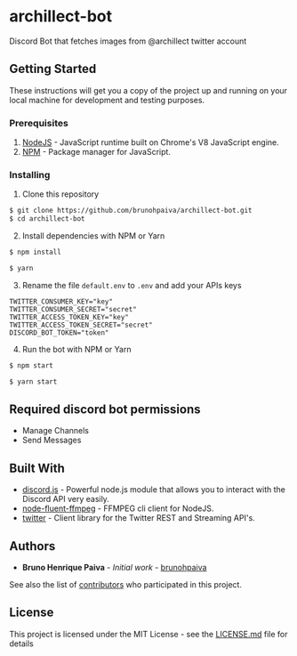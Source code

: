 # archillect-bot

Discord Bot that fetches images from @archillect twitter account

## Getting Started

These instructions will get you a copy of the project up and running on your local machine for development and testing purposes.

### Prerequisites

1. [NodeJS](https://nodejs.org/) - JavaScript runtime built on Chrome's V8 JavaScript engine.
2. [NPM](https://www.npmjs.com/) - Package manager for JavaScript.

### Installing

1. Clone this repository

```bash
$ git clone https://github.com/brunohpaiva/archillect-bot.git
$ cd archillect-bot
```

2. Install dependencies with NPM or Yarn

```bash
$ npm install
```

```bash
$ yarn
```

3. Rename the file `default.env` to `.env` and add your APIs keys

```
TWITTER_CONSUMER_KEY="key"
TWITTER_CONSUMER_SECRET="secret"
TWITTER_ACCESS_TOKEN_KEY="key"
TWITTER_ACCESS_TOKEN_SECRET="secret"
DISCORD_BOT_TOKEN="token"
```

4. Run the bot with NPM or Yarn

```bash
$ npm start
```

```bash
$ yarn start
```

## Required discord bot permissions

- Manage Channels
- Send Messages

## Built With

- [discord.js](https://discord.js.org/) - Powerful node.js module that allows you to interact with the Discord API very easily.
- [node-fluent-ffmpeg](https://github.com/fluent-ffmpeg/node-fluent-ffmpeg) - FFMPEG cli client for NodeJS.
- [twitter](https://github.com/desmondmorris/node-twitter) - Client library for the Twitter REST and Streaming API's.

## Authors

- **Bruno Henrique Paiva** - _Initial work_ - [brunohpaiva](https://github.com/brunohpaiva)

See also the list of [contributors](https://github.com/brunohpaiva/archillect-bot/contributors) who participated in this project.

## License

This project is licensed under the MIT License - see the [LICENSE.md](LICENSE) file for details
